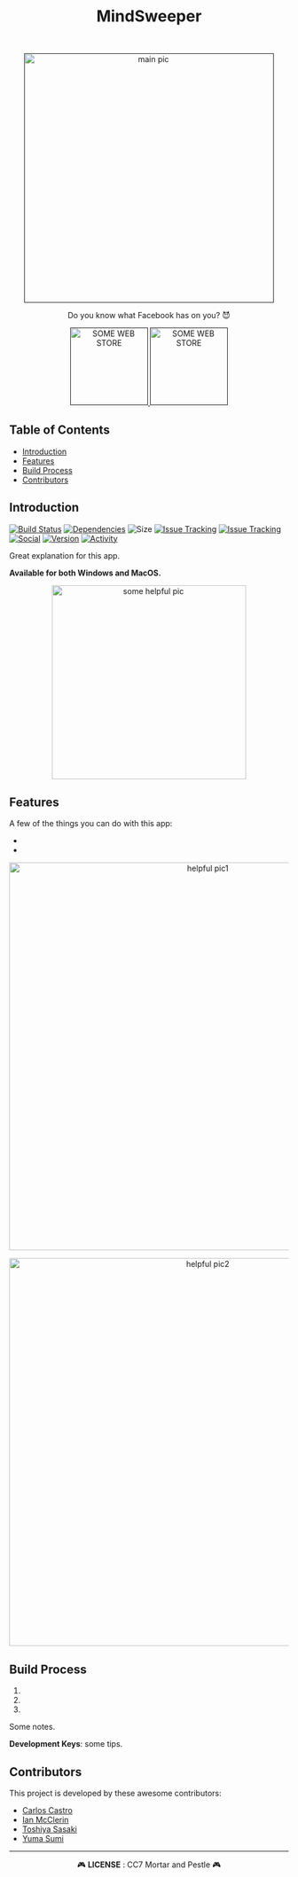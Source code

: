 <h1 align="center"> MindSweeper </h1> <br>
<p align="center">
  <a href="">
    <img title="" src="" width="450" alt="main pic">
  </a>
</p>

<p align="center">
  Do you know what Facebook has on you? 😈
</p>

<p align="center">
  <a href="">
    <img alt="SOME WEB STORE" title="" src="" width="140">
  </a>

  <a href="">
    <img alt="SOME WEB STORE" title="" src="" width="140">
  </a>
</p>

## Table of Contents

- [Introduction](#introduction)
- [Features](#features)
- [Build Process](#build-process)
- [Contributors](#contributors)

## Introduction

[![Build Status](https://travis-ci.org/mortar-pestle/mindsweeper.svg?branch=master)](https://travis-ci.org/mortar-pestle/mindsweeper)
[![Dependencies](https://img.shields.io/librariesio/github/mortar-pestle/ego-trip.svg)](https://github.com/mortar-pestle/mindsweeper/tree/master/Packages)
![Size](https://img.shields.io/github/repo-size/mortar-pestle/mindsweeper.svg)
[![Issue Tracking](https://img.shields.io/github/issues/mortar-pestle/mindsweeper.svg)](https://github.com/mortar-pestle/mindsweeper/issues)
[![Issue Tracking](https://img.shields.io/github/issues-pr-raw/mortar-pestle/mindsweeper.svg)](https://github.com/mortar-pestle/mindsweeper/pulls)
[![Social](https://img.shields.io/github/forks/mortar-pestle/mindsweeper.svg?label=Fork)](https://github.com/mortar-pestle/mindsweeper/network/members)
[![Version](https://img.shields.io/github/release/mortar-pestle/mindsweeper.svg)](https://github.com/mortar-pestle/mindsweeper/releases)
[![Activity](https://img.shields.io/github/last-commit/mortar-pestle/mindsweeper.svg)](https://github.com/mortar-pestle/mindsweeper/commits/master)

Great explanation for this app.

**Available for both Windows and MacOS.**

<p align="center">
  <img src = "" width=350 alt="some helpful pic">
</p>

## Features

A few of the things you can do with this app:

 - 
 - 

<p align="center">
  <img src = "" width=700 alt="helpful pic1">
</p>

<p align="center">
  <img src = "" width=700 alt="helpful pic2">
</p>

## Build Process

1.
2.
3.

Some notes.

**Development Keys**: some tips.

## Contributors

This project is developed by these awesome contributors:

- [Carlos Castro](https://github.com/zero4994)
- [Ian McClerin](https://github.com/dejaviewdujour)
- [Toshiya Sasaki](https://github.com/toshyss)
- [Yuma Sumi](https://github.com/y-yeah)


---

<div align="center">
🎮 <b>LICENSE</b> : CC7 Mortar and Pestle 🎮
</div>